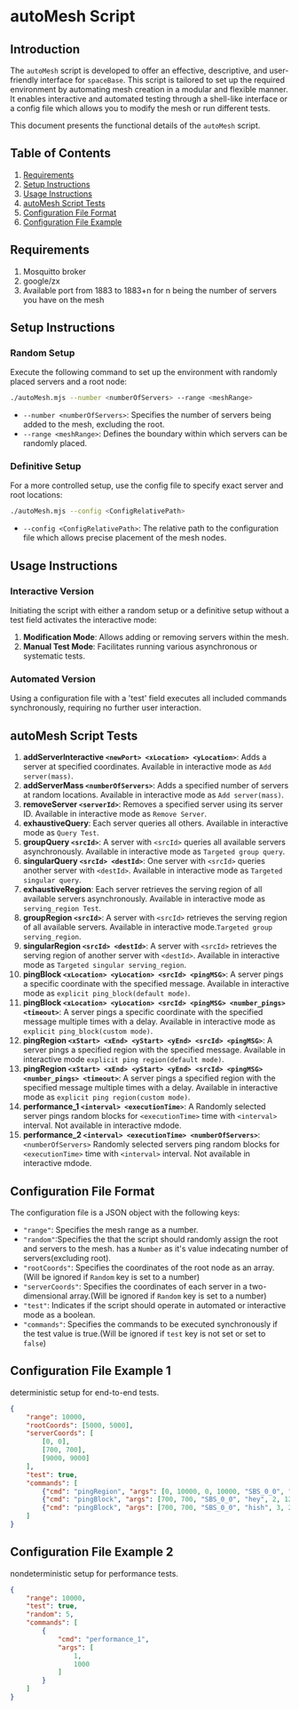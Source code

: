 # autoMesh Script

## Introduction
The `autoMesh` script is developed to offer an effective, descriptive, and user-friendly interface for `spaceBase`. This script is tailored to set up the required environment by automating mesh creation in a modular and flexible manner. It enables interactive and automated testing through a shell-like interface or a config file which allows you to modify the mesh or run different tests.

This document presents the functional details of the `autoMesh` script.

## Table of Contents
1. [Requirements](#requirements)
2. [Setup Instructions](#setup-instructions)
3. [Usage Instructions](#usage-instructions)
4. [autoMesh Script Tests](#automesh-script-tests)
5. [Configuration File Format](#configuration-file-format)
6. [Configuration File Example](#configuration-file-example)

## Requirements

1. Mosquitto broker
2. google/zx
3. Available port from 1883 to 1883+n for n being the number of servers you have on the mesh

## Setup Instructions

### Random Setup
Execute the following command to set up the environment with randomly placed servers and a root node:
```bash
./autoMesh.mjs --number <numberOfServers> --range <meshRange>
```
- `--number <numberOfServers>`: Specifies the number of servers being added to the mesh, excluding the root.
- `--range <meshRange>`: Defines the boundary within which servers can be randomly placed.

### Definitive Setup
For a more controlled setup, use the config file to specify exact server and root locations:
```bash
./autoMesh.mjs --config <ConfigRelativePath>
```
- `--config <ConfigRelativePath>`: The relative path to the configuration file which allows precise placement of the mesh nodes.

## Usage Instructions

### Interactive Version
Initiating the script with either a random setup or a definitive setup without a test field activates the interactive mode:
1. **Modification Mode**: Allows adding or removing servers within the mesh.
2. **Manual Test Mode**: Facilitates running various asynchronous or systematic tests.

### Automated Version
Using a configuration file with a 'test' field executes all included commands synchronously, requiring no further user interaction.

## autoMesh Script Tests
1. **addServerInteractive `<newPort> <xLocation> <yLocation>`**: Adds a server at specified coordinates. Available in interactive mode as `Add server(mass)`.
2. **addServerMass `<numberOfServers>`**: Adds a specified number of servers at random locations. Available in interactive mode as `Add server(mass)`.
3. **removeServer `<serverId>`**: Removes a specified server using its server ID. Available in interactive mode as `Remove Server`.
4. **exhaustiveQuery**: Each server queries all others. Available in interactive mode as `Query Test`.
5. **groupQuery `<srcId>`**: A server with `<srcId>` queries all available servers asynchronously. Available in interactive mode as `Targeted group query`.
6. **singularQuery `<srcId> <destId>`**: One server with `<srcId>` queries another server with `<destId>`. Available in interactive mode as `Targeted singular query`.
7. **exhaustiveRegion**: Each server retrieves the serving region of all available servers asynchronously. Available in interactive mode as `serving_region Test`.
8. **groupRegion `<srcId>`**: A server with `<srcId>` retrieves the serving region of all available servers. Available in interactive mode.`Targeted group serving_region`.
9. **singularRegion `<srcId> <destId>`**: A server with `<srcId>` retrieves the serving region of another server with `<destId>`. Available in interactive mode as `Targeted singular serving_region`.
10. **pingBlock `<xLocation> <yLocation> <srcId> <pingMSG>`**: A server pings a specific coordinate with the specified message. Available in interactive mode as `explicit ping_block(default mode)`.
11. **pingBlock `<xLocation> <yLocation> <srcId> <pingMSG> <number_pings> <timeout>`**: A server pings a specific coordinate with the specified message multiple times with a delay. Available in interactive mode as `explicit ping_block(custom mode)`.
12. **pingRegion `<xStart> <xEnd> <yStart> <yEnd> <srcId> <pingMSG>`**: A server pings a specified region with the specified message. Available in interactive mode `explicit ping region(default mode)`.
13. **pingRegion `<xStart> <xEnd> <yStart> <yEnd> <srcId> <pingMSG> <number_pings> <timeout>`**: A server pings a specified region with the specified message multiple times with a delay. Available in interactive mode as `explicit ping region(custom mode)`.
14. **performance_1 `<interval> <executionTime>`**: A Randomly selected server pings random blocks for `<executionTime>` time with `<interval>` interval. Not available in interactive mdode.
15. **performance_2 `<interval> <executionTime> <numberOfServers>`**:` <numberOfServers>` Randomly selected servers ping random blocks for `<executionTime>` time with `<interval>` interval. Not available in interactive mdode.

## Configuration File Format
The configuration file is a JSON object with the following keys:
- `"range"`: Specifies the mesh range as a number.
- `"random"`:Specifies the that the script should randomly assign the root and servers to the mesh. has a `Number` as it's value indecating number of servers(excluding root).
- `"rootCoords"`: Specifies the coordinates of the root node as an array.(Will be ignored if `Random` key is set to a number)
- `"serverCoords"`: Specifies the coordinates of each server in a two-dimensional array.(Will be ignored if `Random` key is set to a number)
- `"test"`: Indicates if the script should operate in automated or interactive mode as a boolean.
- `"commands"`: Specifies the commands to be executed synchronously if the test value is true.(Will be ignored if `test` key is not set or set to `false`)

## Configuration File Example 1 
deterministic setup for end-to-end tests. 
```json
{
    "range": 10000,
    "rootCoords": [5000, 5000],
    "serverCoords": [
        [0, 0],
        [700, 700],
        [9000, 9000]
    ],
    "test": true,
    "commands": [
        {"cmd": "pingRegion", "args": [0, 10000, 0, 10000, "SBS_0_0", "hi", 1, 2]},
        {"cmd": "pingBlock", "args": [700, 700, "SBS_0_0", "hey", 2, 12]},
        {"cmd": "pingBlock", "args": [700, 700, "SBS_0_0", "hish", 3, 20]}
    ]
}
```
## Configuration File Example 2
nondeterministic setup for performance tests.
```json
{
    "range": 10000,
    "test": true,
    "random": 5,
    "commands": [
        {
            "cmd": "performance_1",
            "args": [
                1,
                1000
            ]
        }
    ]
}
```





  

 


